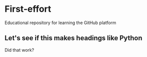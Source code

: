 # First-effort
Educational repository for learning the GitHub platform

## Let's see if this makes headings like Python
Did that work?
